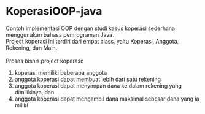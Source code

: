 # KoperasiOOP-java
Contoh implementasi OOP dengan studi kasus koperasi sederhana menggunakan bahasa pemrograman Java.<br>
Project koperasi ini terdiri dari empat class, yaitu Koperasi, Anggota, Rekening, dan Main.<br><br>
Proses bisnis project koperasi:<br>
1. koperasi memiliki beberapa anggota<br>
2. anggota koperasi dapat membuat lebih dari satu rekening<br>
3. anggota koperasi dapat menyimpan dana ke dalam rekening yang dimilikinya, dan<br>
4. anggota koperasi dapat mengambil dana maksimal sebesar dana yang ia miliki.
